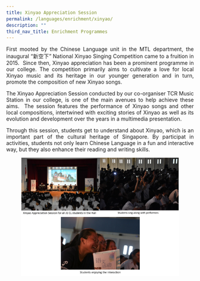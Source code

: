 ```yaml
---
title: Xinyao Appreciation Session
permalink: /languages/enrichment/xinyao/
description: ""
third_nav_title: Enrichment Programmes
---
```

<div align=justify>
<p>
First mooted by the Chinese Language unit in the MTL department, the inaugural “新空下” National Xinyao Singing Competition came to a fruition in 2015.  Since then, Xinyao appreciation has been a prominent programme in our college. The competition primarily aims to cultivate a love for local Xinyao music and its heritage in our younger generation and in turn, promote the composition of new Xinyao songs.</p>
<p>
The Xinyao Appreciation Session conducted by our co-organiser TCR Music Station in our college, is one of the main avenues to help achieve these aims.  The session features the performance of Xinyao songs and other local compositions, intertwined with exciting stories of Xinyao as well as its evolution and development over the years in a multimedia presentation.</p>
<p>
Through this session, students get to understand about Xinyao, which is an important part of the cultural heritage of Singapore. By participat in activities, students not only learn Chinese Language in a fun and interactive way, but they also enhance their reading and writing skills.</p>

<figure>
<img src="/images/JPJC%20Experience/Curriculum/Languages/Enrichment%20Programmes/Xinyao%20Appreciation%20Session/pic1.png">
</figure>